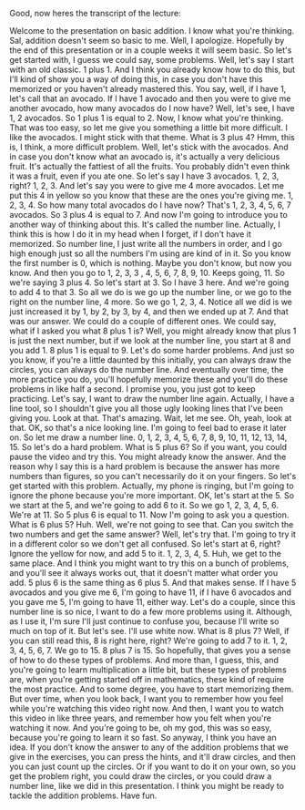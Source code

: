 Good, now heres the transcript of the lecture:

Welcome to the presentation on basic addition. I know what you're thinking. 
Sal, addition doesn't seem so basic to me. Well, I apologize. 
Hopefully by the end of this presentation or in a couple weeks it will seem basic. 
So let's get started with, I guess we could say, some problems. 
Well, let's say I start with an old classic. 1 plus 1. 
And I think you already know how to do this, but I'll kind of show you a way of doing this, 
in case you don't have this memorized or you haven't already mastered this. 
You say, well, if I have 1, let's call that an avocado. 
If I have 1 avocado and then you were to give me another avocado, 
how many avocados do I now have? Well, let's see, I have 1, 2 avocados. 
So 1 plus 1 is equal to 2. Now, I know what you're thinking. 
That was too easy, so let me give you something a little bit more difficult. 
I like the avocados. I might stick with that theme. What is 3 plus 4? Hmm, this is, 
I think, a more difficult problem. Well, let's stick with the avocados. 
And in case you don't know what an avocado is, it's actually a very delicious fruit. 
It's actually the fattiest of all the fruits. You probably didn't even think it was a fruit, 
even if you ate one. So let's say I have 3 avocados. 1, 2, 3, right? 1, 2, 3. 
And let's say you were to give me 4 more avocados. Let me put this 4 in yellow so you 
know that these are the ones you're giving me. 1, 2, 3, 4. So how many total avocados do I have now? 
That's 1, 2, 3, 4, 5, 6, 7 avocados. So 3 plus 4 is equal to 7. And now I'm going to introduce you
 to another way of thinking about this. It's called the number line. Actually, I think this is how I do
  it in my head when I forget, if I don't have it memorized. So number line, I just write all the numbers
   in order, and I go high enough just so all the numbers I'm using are kind of in it. So you know the first number is
    0, which is nothing. Maybe you don't know, but now you know. And then you go to 1, 2, 3, 3
    , 4, 5, 6, 7, 8, 9, 10. Keeps going, 11. So we're saying 3 plus 4. So let's start 
    at 3. So I have 3 here. And we're going to add 4 to that 3. So all we do is we go up the number line,
     or we go to the right on the number line, 4 more. So we go 1, 2, 3, 4. Notice all we did is we just increased
      it by 1, by 2, by 3, by 4, and then we ended up at 7. And that was our answer. We could do a couple of different ones. We could say, what if I asked you what 8 plus 1 is? Well, you might already know that plus 1 is just the next number, but if we look at the number line, you start at 8 and you add 1. 8 plus 1 is equal to
       9. Let's do some harder problems. And just so you know, if you're a little daunted by this initially, you can always draw the circles, you can always do the number line. And eventually over time, the more practice you do, you'll hopefully memorize these and you'll do these problems in like half a second. I promise you, you just got to keep practicing. Let's say, I want to draw the number line again. Actually, I have a line tool, so I shouldn't give you all those ugly looking lines that I've been giving you. Look at that. That's amazing. Wait, let me see. Oh, yeah, look at that. OK, so that's a nice looking line. I'm going to feel bad to erase it later on. So let me draw a number line. 0, 1, 2, 3, 4, 5, 6, 7, 8, 9, 10, 11, 12, 13, 14, 15. So let's do a hard problem. What is 5 plus 6? So if you want, you could pause the video and try this. You might already know the answer. And the reason why I say this is a hard problem is because the answer has more numbers than figures, so you can't necessarily do it on your fingers. So let's get started with this problem. Actually, my phone is ringing, but I'm going to ignore the phone because you're more important. OK, let's start at the 5. So we start at the 5, and we're going to add 6 to it. So we go 1, 2, 3, 4, 5, 6. We're at 11. So 5 plus 6 is equal to 11. Now I'm going to ask you a question. What is 6 plus 5?
        Huh. Well, we're not going to see that. Can you switch the two numbers and get the same answer? Well, let's try that. I'm going to try it in a different color so we don't get all confused. So let's start at 6, right? Ignore the yellow for now, and add 5 to it. 1, 2, 3, 4, 5. Huh, we get to the same place. And I think you might want to try this on a bunch of problems, and you'll see it always works out, that it doesn't matter what order you add. 5 plus 6 is the same thing as 6 plus 5. And that makes sense. If I have 5 avocados and you give me 6, I'm going to have 11, if I have 6 avocados and you gave me 5, I'm going to have 11, either way. Let's do a couple, since this number line is so nice, I want to do a few more problems using it. Although, as I use it, I'm sure I'll just continue to confuse you, because I'll write so much on top of it. But let's see. I'll use white now. What is 8 plus 7? Well, if you can still read this, 8 is right here, right? We're going to add 7 to it. 1, 2, 3, 4, 5, 6, 7. We go to 15. 8 plus 7 is 15. So hopefully, that gives you a sense of how to do these types of problems. And more than, I guess, this, and you're going to learn multiplication a little bit, but these types of problems are, when you're getting started off in mathematics, these kind of require the most practice. And to some degree, you have to start memorizing them. But over time, when you look back, I want you to remember how you feel while you're watching this video right now. And then, I want you to watch this video in like three years, and remember how you felt when you're watching it now. And you're going to be, oh my god, this was so easy, because you're going to learn it so fast. So anyway, I think you have an idea. If you don't know the answer to any of the addition problems that we give in the exercises, you can press the hints, and it'll draw circles, and then you can just count up the circles. Or if you want to do it on your own, so you get the problem right, you could draw the circles, or you could draw a number line, like we did in this presentation. I think you might be ready to tackle the addition problems. Have fun.

